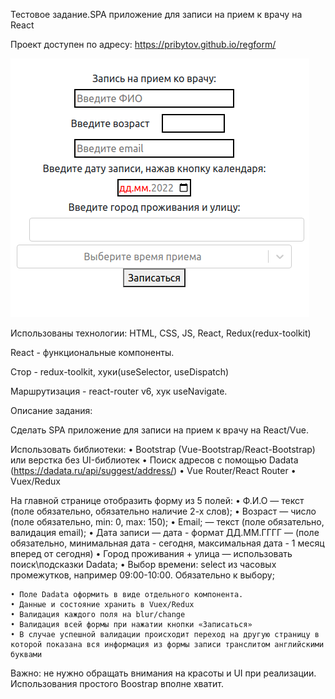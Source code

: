 Тестовое задание.SPA приложение для записи на прием к врачу на React

Проект доступен по адресу: https://pribytov.github.io/regform/

![Image text](https://github.com/Pribytov/regform/blob/640098a4c98d25735f0f193528b3b670d90abbc1/regform.png)

Использованы технологии: HTML, CSS, JS, React, Redux(redux-toolkit)

React - функциональные компоненты.

Стор - redux-toolkit, хуки(useSelector, useDispatch)

Маршрутизация - react-router v6, хук useNavigate.


Описание задания: 

Сделать SPA приложение для записи на прием к врачу на React/Vue.

Использовать библиотеки: 
    • Bootstrap (Vue-Bootstrap/React-Bootstrap) или верстка без UI-библиотек
    • Поиск адресов с помощью Dadata (https://dadata.ru/api/suggest/address/)
    • Vue Router/React Router
    • Vuex/Redux

На главной странице отобразить форму из 5 полей:
    • Ф.И.О — текст (поле обязательно, обязательно наличие 2-х слов);
    • Возраст — число (поле обязательно, min: 0, max: 150);
    • Email; — текст (поле обязательно, валидация email);
    • Дата записи — дата - формат ДД.ММ.ГГГГ —
 (поле обязательно, минимальная дата - сегодня, максимальная дата - 1 месяц вперед от сегодня)
    • Город проживания + улица — использовать поиск\подсказки Dadata;
    • Выбор времени: select из часовых промежутков, например 09:00-10:00. Обязательно к выбору; 


    • Поле Dadata оформить в виде отдельного компонента.
    • Данные и состояние хранить в Vuex/Redux
    • Валидация каждого поля на blur/change
    • Валидация всей формы при нажатии кнопки «Записаться»
    • В случае успешной валидации происходит переход на другую страницу в которой показана вся информация из формы записи транслитом английскими буквами


Важно: не нужно обращать внимания на красоты и UI при реализации. Использования простого Boostrap вполне хватит.

